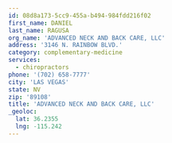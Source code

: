 ```yaml
---
id: 08d8a173-5cc9-455a-b494-984fdd216f02
first_name: DANIEL
last_name: RAGUSA
org_name: 'ADVANCED NECK AND BACK CARE, LLC'
address: '3146 N. RAINBOW BLVD.'
category: complementary-medicine
services:
  - chiropractors
phone: '(702) 658-7777'
city: 'LAS VEGAS'
state: NV
zip: '89108'
title: 'ADVANCED NECK AND BACK CARE, LLC'
_geoloc:
  lat: 36.2355
  lng: -115.242
---
```

